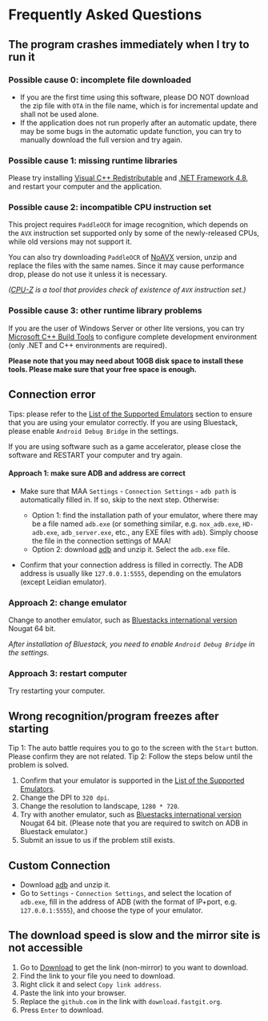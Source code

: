 # Frequently Asked Questions

## The program crashes immediately when I try to run it

### Possible cause 0: incomplete file downloaded

- If you are the first time using this software, please DO NOT download the zip file with `OTA` in the file name, which is for incremental update and shall not be used alone.
- If the application does not run properly after an automatic update, there may be some bugs in the automatic update function, you can try to manually download the full version and try again.

### Possible cause 1: missing runtime libraries

 Please try installing [Visual C++ Redistributable](https://docs.microsoft.com/en/cpp/windows/latest-supported-vc-redist?view=msvc-160#visual-studio-2015-2017-2019-and-2022) and [.NET Framework 4.8](https://dotnet.microsoft.com/download/dotnet-framework/net48), and restart your computer and the application.

### Possible cause 2: incompatible CPU instruction set

 This project requires `PaddleOCR` for image recognition, which depends on the `AVX` instruction set supported only by some of the newly-released CPUs, while old versions may not support it.

 You can also try downloading `PaddleOCR` of [NoAVX](../3rdparty/ppocr_noavx.zip) version, unzip and replace the files with the same names. Since it may cause performance drop, please do not use it unless it is necessary.

 _([CPU-Z](https://www.cpuid.com/softwares/cpu-z.html) is a tool that provides check of existence of `AVX` instruction set.)_

### Possible cause 3: other runtime library problems

If you are the user of Windows Server or other lite versions, you can try [Microsoft C++ Build Tools](https://visualstudio.microsoft.com/visual-cpp-build-tools/) to configure complete development environment (only .NET and C++ environments are required).

**Please note that you may need about 10GB disk space to install these tools. Please make sure that your free space is enough.**

## Connection error

Tips: please refer to the [List of the Supported Emulators](1.3-EMULATOR_SUPPORTS.md) section to ensure that you are using your emulator correctly. If you are using Bluestack, please enable `Android Debug Bridge` in the settings.  

If you are using software such as a game accelerator, please close the software and RESTART your computer and try again.

#### Approach 1: make sure ADB and address are correct

- Make sure that MAA `Settings` - `Connection Settings` - `adb path` is automatically filled in. If so, skip to the next step. Otherwise:
    * Option 1: find the installation path of your emulator, where there may be a file named `adb.exe` (or something similar, e.g. `nox_adb.exe`, `HD-adb.exe`, `adb_server.exe`, etc., any EXE files with `adb`). Simply choose the file in the connection settings of MAA!
    * Option 2: download [adb](https://dl.google.com/android/repository/platform-tools-latest-windows.zip) and unzip it. Select the `adb.exe` file.

- Confirm that your connection address is filled in correctly. The ADB address is usually like `127.0.0.1:5555`, depending on the emulators (except Leidian emulator).

### Approach 2: change emulator

Change to another emulator, such as [Bluestacks international version](https://www.bluestacks.com/download.html) Nougat 64 bit.

_After installation of Bluestack, you need to enable `Android Debug Bridge` in the settings._

### Approach 3: restart computer

Try restarting your computer.

## Wrong recognition/program freezes after starting

Tip 1: The auto battle requires you to go to the screen with the `Start` button. Please confirm they are not related.
Tip 2: Follow the steps below until the problem is solved.

1. Confirm that your emulator is supported in the [List of the Supported Emulators](1.3-EMULATOR_SUPPORTS.md).
2. Change the DPI to `320 dpi`.
3. Change the resolution to landscape, `1280 * 720`.
4. Try with another emulator, such as [Bluestacks international version](https://www.bluestacks.com/download.html) Nougat 64 bit. (Please note that you are required to switch on ADB in Bluestack emulator.)
5. Submit an issue to us if the problem still exists.

## Custom Connection

- Download [adb](https://dl.google.com/android/repository/platform-tools-latest-windows.zip) and unzip it.
- Go to `Settings` - `Connection Settings`, and select the location of `adb.exe`, fill in the address of ADB (with the format of IP+port, e.g. `127.0.0.1:5555`), and choose the type of your emulator.

## The download speed is slow and the mirror site is not accessible

1. Go to [Download](../../README.md#Download) to get the link (non-mirror) to you want to download.
2. Find the link to your file you need to download.
3. Right click it and select `Copy link address`.
4. Paste the link into your browser.
5. Replace the `github.com` in the link with `download.fastgit.org`.
6. Press `Enter` to download.
